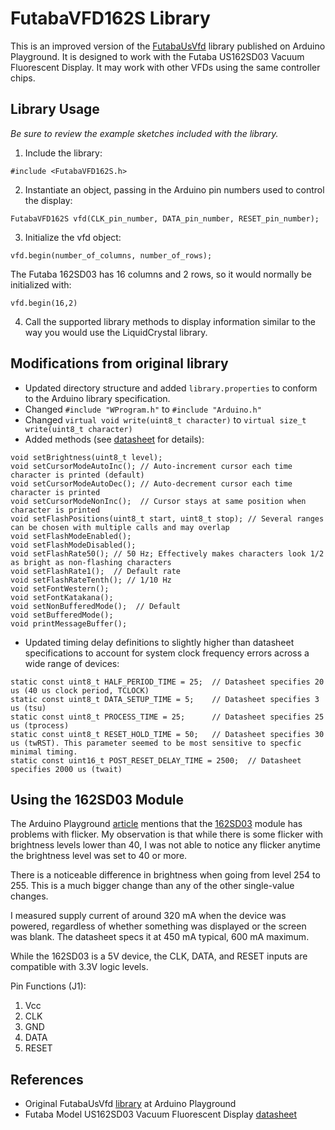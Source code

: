 FutabaVFD162S Library
=============================================================================

This is an improved version of the [FutabaUsVfd][1] library published on Arduino Playground. It is designed to work with the Futaba US162SD03 Vacuum Fluorescent Display. It may work with other VFDs using the same controller chips.

Library Usage
-------------
_Be sure to review the example sketches included with the library._

1. Include the library:

  `#include <FutabaVFD162S.h>`

2. Instantiate an object, passing in the Arduino pin numbers used to control the display:

  `FutabaVFD162S vfd(CLK_pin_number, DATA_pin_number, RESET_pin_number);`

3. Initialize the vfd object:

  `vfd.begin(number_of_columns, number_of_rows);`

  The Futaba 162SD03 has 16 columns and 2 rows, so it would normally be initialized with:

  `vfd.begin(16,2)`

4. Call the supported library methods to display information similar to the way you would use the LiquidCrystal library.

Modifications from original library
-----

+ Updated directory structure and added `library.properties` to conform to the Arduino library specification.
+ Changed ``#include "WProgram.h"`` to `#include "Arduino.h"`
+ Changed `virtual void write(uint8_t character)` to `virtual size_t write(uint8_t character)`
+ Added methods (see [datasheet][2] for details):
```
void setBrightness(uint8_t level);
void setCursorModeAutoInc(); // Auto-increment cursor each time character is printed (default)
void setCursorModeAutoDec(); // Auto-decrement cursor each time character is printed
void setCursorModeNonInc();  // Cursor stays at same position when character is printed
void setFlashPositions(uint8_t start, uint8_t stop); // Several ranges can be chosen with multiple calls and may overlap
void setFlashModeEnabled();
void setFlashModeDisabled();
void setFlashRate50(); // 50 Hz; Effectively makes characters look 1/2 as bright as non-flashing characters
void setFlashRate1();  // Default rate
void setFlashRateTenth(); // 1/10 Hz
void setFontWestern();
void setFontKatakana();
void setNonBufferedMode();  // Default
void setBufferedMode();
void printMessageBuffer();
```

+ Updated timing delay definitions to slightly higher than datasheet specifications to account for system clock frequency errors across a wide range of devices:
```
static const uint8_t HALF_PERIOD_TIME = 25;  // Datasheet specifies 20 us (40 us clock period, TCLOCK)
static const uint8_t DATA_SETUP_TIME = 5;    // Datasheet specifies 3 us (tsu)
static const uint8_t PROCESS_TIME = 25;      // Datasheet specifies 25 us (tprocess)
static const uint8_t RESET_HOLD_TIME = 50;   // Datasheet specifies 30 us (twRST). This parameter seemed to be most sensitive to specfic minimal timing.
static const uint16_t POST_RESET_DELAY_TIME = 2500;  // Datasheet specifies 2000 us (twait)
```

Using the 162SD03 Module
-------------------------

The Arduino Playground [article][1] mentions that the [162SD03][2] module has problems with flicker. My observation is that while there is some flicker with brightness levels lower than 40, I was not able to notice any flicker anytime the brightness level was set to 40 or more.

There is a noticeable difference in brightness when going from level 254 to 255. This is a much bigger change than any of the other single-value changes.

I measured supply current of around 320 mA when the device was powered, regardless of whether something was displayed or the screen was blank. The datasheet specs it at 450 mA typical, 600 mA maximum.

While the 162SD03 is a 5V device, the CLK, DATA, and RESET inputs are compatible with 3.3V logic levels.

Pin Functions (J1):
1. Vcc
2. CLK
3. GND
4. DATA
5. RESET

References
----------
+ Original FutabaUsVfd [library][1] at Arduino Playground
+ Futaba Model US162SD03 Vacuum Fluorescent Display [datasheet][2]


[1]: https://playground.arduino.cc/Main/FutabaUsVfd/
[2]: https://www.allelectronics.com/mas_assets/media/allelectronics2018/spec/VFD-162.pdf
